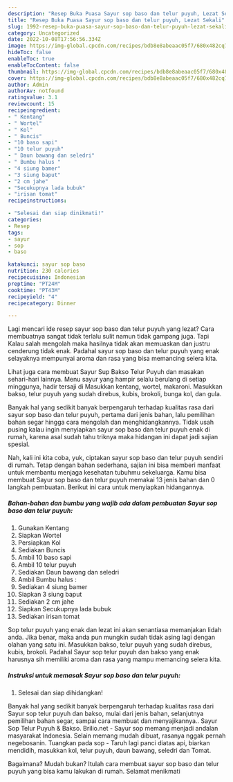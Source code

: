 ```yaml
---
description: "Resep Buka Puasa Sayur sop baso dan telur puyuh, Lezat Sekali"
title: "Resep Buka Puasa Sayur sop baso dan telur puyuh, Lezat Sekali"
slug: 1992-resep-buka-puasa-sayur-sop-baso-dan-telur-puyuh-lezat-sekali
category: Uncategorized
date: 2022-10-08T17:56:56.334Z
image: https://img-global.cpcdn.com/recipes/bdb8e8abeaac05f7/680x482cq70/sayur-sop-baso-dan-telur-puyuh-foto-resep-utama.jpg
hideToc: false
enableToc: true
enableTocContent: false
thumbnail: https://img-global.cpcdn.com/recipes/bdb8e8abeaac05f7/680x482cq70/sayur-sop-baso-dan-telur-puyuh-foto-resep-utama.jpg
cover: https://img-global.cpcdn.com/recipes/bdb8e8abeaac05f7/680x482cq70/sayur-sop-baso-dan-telur-puyuh-foto-resep-utama.jpg
author: Admin
authorAv: notfound
ratingvalue: 3.1
reviewcount: 15
recipeingredient:
- " Kentang"
- " Wortel"
- " Kol"
- " Buncis"
- "10 baso sapi"
- "10 telur puyuh"
- " Daun bawang dan seledri"
- " Bumbu halus "
- "4 siung bamer"
- "3 siung baput"
- "2 cm jahe"
- "Secukupnya lada bubuk"
- "irisan tomat"
recipeinstructions:

- "Selesai dan siap dinikmati!"
categories:
- Resep
tags:
- sayur
- sop
- baso

katakunci: sayur sop baso 
nutrition: 230 calories
recipecuisine: Indonesian
preptime: "PT24M"
cooktime: "PT43M"
recipeyield: "4"
recipecategory: Dinner

---
```



Lagi mencari ide resep sayur sop baso dan telur puyuh yang lezat? Cara membuatnya sangat tidak terlalu sulit namun tidak gampang juga. Tapi Kalau salah mengolah maka hasilnya tidak akan memuaskan dan justru cenderung tidak enak. Padahal sayur sop baso dan telur puyuh yang enak selayaknya mempunyai aroma dan rasa yang bisa memancing selera kita.


Lihat juga cara membuat Sayur Sup Bakso Telur Puyuh dan masakan sehari-hari lainnya. Menu sayur yang hampir selalu berulang di setiap minggunya, hadir tersaji di Masukkan kentang, wortel, makaroni. Masukkan bakso, telur puyuh yang sudah direbus, kubis, brokoli, bunga kol, dan gula.

Banyak hal yang sedikit banyak berpengaruh terhadap kualitas rasa dari sayur sop baso dan telur puyuh, pertama dari jenis bahan, lalu pemilihan bahan segar hingga cara mengolah dan menghidangkannya. Tidak usah pusing kalau ingin menyiapkan sayur sop baso dan telur puyuh enak di rumah, karena asal sudah tahu triknya maka hidangan ini dapat jadi sajian spesial.


Nah, kali ini kita coba, yuk, ciptakan sayur sop baso dan telur puyuh sendiri di rumah. Tetap dengan bahan sederhana, sajian ini bisa memberi manfaat untuk membantu menjaga kesehatan tubuhmu sekeluarga. Kamu bisa membuat Sayur sop baso dan telur puyuh memakai 13 jenis bahan dan 0 langkah pembuatan. Berikut ini cara untuk menyiapkan hidangannya.

<!--inarticleads1-->

##### Bahan-bahan dan bumbu yang wajib ada dalam pembuatan Sayur sop baso dan telur puyuh:

1. Gunakan  Kentang
1. Siapkan  Wortel
1. Persiapkan  Kol
1. Sediakan  Buncis
1. Ambil 10 baso sapi
1. Ambil 10 telur puyuh
1. Sediakan  Daun bawang dan seledri
1. Ambil  Bumbu halus :
1. Sediakan 4 siung bamer
1. Siapkan 3 siung baput
1. Sediakan 2 cm jahe
1. Siapkan Secukupnya lada bubuk
1. Sediakan irisan tomat


Sop telur puyuh yang enak dan lezat ini akan senantiasa memanjakan lidah anda. Jika benar, maka anda pun mungkin sudah tidak asing lagi dengan olahan yang satu ini. Masukkan bakso, telur puyuh yang sudah direbus, kubis, brokoli. Padahal Sayur sop telur puyuh dan bakso yang enak harusnya sih memiliki aroma dan rasa yang mampu memancing selera kita. 

<!--inarticleads2-->

##### Instruksi untuk memasak Sayur sop baso dan telur puyuh:


1. Selesai dan siap dihidangkan!

Banyak hal yang sedikit banyak berpengaruh terhadap kualitas rasa dari Sayur sop telur puyuh dan bakso, mulai dari jenis bahan, selanjutnya pemilihan bahan segar, sampai cara membuat dan menyajikannya.. Sayur Sop Telur Puyuh &amp; Bakso. Brilio.net - Sayur sop memang menjadi andalan masyarakat Indonesia. Selain memang mudah dibuat, rasanya nggak pernah negebosanin. Tuangkan pada sop - Taruh lagi panci diatas api, biarkan mendidih, masukkan kol, telur puyuh, daun bawang, seledri dan Tomat. 

Bagaimana? Mudah bukan? Itulah cara membuat sayur sop baso dan telur puyuh yang bisa kamu lakukan di rumah. Selamat menikmati

